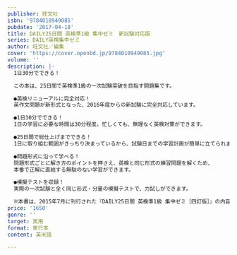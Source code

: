 ```yaml
---
publisher: 旺文社
isbn: '9784010949085'
pubdate: '2017-04-18'
title: DAILY25日間 英検準1級 集中ゼミ　新試験対応版
series: DAILY英検集中ゼミ
author: 旺文社／編集
cover: 'https://cover.openbd.jp/9784010949085.jpg'
volume: ''
description: |-
  1日30分でできる！

  この本は、25日間で英検準1級の一次試験突破を目指す問題集です。

  ●英検リニューアルに完全対応！
  英作文問題が新形式となった、2016年度からの新試験に完全対応しています。

  ●1日30分でできる！
  1日の学習に必要な時間は30分程度。忙しくても、無理なく英検対策ができます。

  ●25日間で総仕上げまでできる！
  1日に取り組む範囲がきっちり決まっているから、試験日までの学習計画が簡単に立てられます。

  ●問題形式に沿って学べる！
  問題形式ごとに解き方のポイントを押さえ、英検と同じ形式の練習問題を解くため、
  本番で正解に直結する無駄のない学習ができます。

  ●模擬テストを収録！
  実際の一次試験と全く同じ形式・分量の模擬テストで、力試しができます。

  ※本書は、2015年7月に刊行された『DAILY25日間 英検準1級 集中ゼミ［四訂版］』の内容を、2016年度以降の試験形式に合わせて再編集したものです。
price: '1650'
genre: ''
target: 実用
format: 単行本
content: 英米語

---
```

